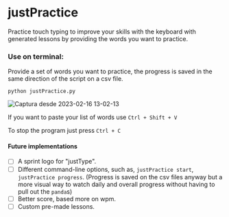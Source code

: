 # justPractice
Practice touch typing to improve your skills with the keyboard with generated lessons by providing the words you want to practice.



### Use on terminal:
Provide a set of words you want to practice, the progress is saved in the same direction of the script on a csv file.

`python justPractice.py`

![Captura desde 2023-02-16 13-02-13](https://user-images.githubusercontent.com/101491319/219462379-73372399-134f-4323-a267-9e6a4f2ee25e.png)

If you want to paste your list of words use `Ctrl + Shift + V`

To stop the program just press  ` Ctrl + C `

#### Future implementations

- [ ] A sprint logo for "justType".
- [ ] Different command-line options, such as, `justPractice start`, `justPractice progress`.
	(Progress is saved on the csv files anyway but a more visual way to watch daily and overall progress without having to pull out the `panda`s)
- [ ] Better score, based more on wpm.
- [ ] Custom pre-made lessons.
